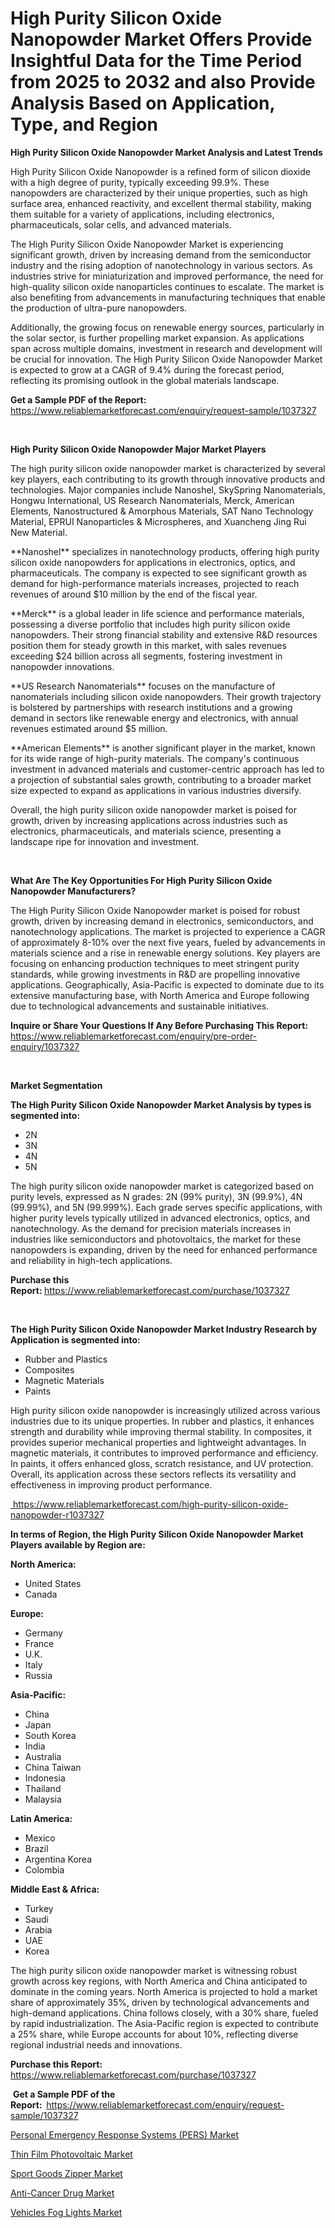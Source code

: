 <p><h1>High Purity Silicon Oxide Nanopowder Market Offers Provide Insightful Data for the Time Period from 2025 to 2032 and also Provide Analysis Based on Application, Type, and Region</h1></p><p><strong>High Purity Silicon Oxide Nanopowder Market Analysis and Latest Trends</strong></p>
<p><p>High Purity Silicon Oxide Nanopowder is a refined form of silicon dioxide with a high degree of purity, typically exceeding 99.9%. These nanopowders are characterized by their unique properties, such as high surface area, enhanced reactivity, and excellent thermal stability, making them suitable for a variety of applications, including electronics, pharmaceuticals, solar cells, and advanced materials.</p><p>The High Purity Silicon Oxide Nanopowder Market is experiencing significant growth, driven by increasing demand from the semiconductor industry and the rising adoption of nanotechnology in various sectors. As industries strive for miniaturization and improved performance, the need for high-quality silicon oxide nanoparticles continues to escalate. The market is also benefiting from advancements in manufacturing techniques that enable the production of ultra-pure nanopowders.</p><p>Additionally, the growing focus on renewable energy sources, particularly in the solar sector, is further propelling market expansion. As applications span across multiple domains, investment in research and development will be crucial for innovation. The High Purity Silicon Oxide Nanopowder Market is expected to grow at a CAGR of 9.4% during the forecast period, reflecting its promising outlook in the global materials landscape.</p></p>
<p><strong>Get a Sample PDF of the Report:&nbsp;</strong> <a href="https://www.reliablemarketforecast.com/enquiry/request-sample/1037327?utm_campaign=1169&utm_medium=2&utm_source=Github&utm_content=ia&utm_term=21032025&utm_id=high-purity-silicon-oxide-nanopowder">https://www.reliablemarketforecast.com/enquiry/request-sample/1037327</a></p>
<p>&nbsp;</p>
<p><strong>High Purity Silicon Oxide Nanopowder Major Market Players</strong></p>
<p><p>The high purity silicon oxide nanopowder market is characterized by several key players, each contributing to its growth through innovative products and technologies. Major companies include Nanoshel, SkySpring Nanomaterials, Hongwu International, US Research Nanomaterials, Merck, American Elements, Nanostructured & Amorphous Materials, SAT Nano Technology Material, EPRUI Nanoparticles & Microspheres, and Xuancheng Jing Rui New Material.</p><p>**Nanoshel** specializes in nanotechnology products, offering high purity silicon oxide nanopowders for applications in electronics, optics, and pharmaceuticals. The company is expected to see significant growth as demand for high-performance materials increases, projected to reach revenues of around $10 million by the end of the fiscal year.</p><p>**Merck** is a global leader in life science and performance materials, possessing a diverse portfolio that includes high purity silicon oxide nanopowders. Their strong financial stability and extensive R&D resources position them for steady growth in this market, with sales revenues exceeding $24 billion across all segments, fostering investment in nanopowder innovations.</p><p>**US Research Nanomaterials** focuses on the manufacture of nanomaterials including silicon oxide nanopowders. Their growth trajectory is bolstered by partnerships with research institutions and a growing demand in sectors like renewable energy and electronics, with annual revenues estimated around $5 million.</p><p>**American Elements** is another significant player in the market, known for its wide range of high-purity materials. The company's continuous investment in advanced materials and customer-centric approach has led to a projection of substantial sales growth, contributing to a broader market size expected to expand as applications in various industries diversify.</p><p>Overall, the high purity silicon oxide nanopowder market is poised for growth, driven by increasing applications across industries such as electronics, pharmaceuticals, and materials science, presenting a landscape ripe for innovation and investment.</p></p>
<p>&nbsp;</p>
<p><strong>What Are The Key Opportunities For High Purity Silicon Oxide Nanopowder Manufacturers?</strong></p>
<p><p>The High Purity Silicon Oxide Nanopowder market is poised for robust growth, driven by increasing demand in electronics, semiconductors, and nanotechnology applications. The market is projected to experience a CAGR of approximately 8-10% over the next five years, fueled by advancements in materials science and a rise in renewable energy solutions. Key players are focusing on enhancing production techniques to meet stringent purity standards, while growing investments in R&D are propelling innovative applications. Geographically, Asia-Pacific is expected to dominate due to its extensive manufacturing base, with North America and Europe following due to technological advancements and sustainable initiatives.</p></p>
<p><strong>Inquire or Share Your Questions If Any Before Purchasing This Report:</strong> <a href="https://www.reliablemarketforecast.com/enquiry/pre-order-enquiry/1037327?utm_campaign=1169&utm_medium=2&utm_source=Github&utm_content=ia&utm_term=21032025&utm_id=high-purity-silicon-oxide-nanopowder">https://www.reliablemarketforecast.com/enquiry/pre-order-enquiry/1037327</a></p>
<p>&nbsp;</p>
<p><strong>Market Segmentation</strong></p>
<p><strong>The High Purity Silicon Oxide Nanopowder Market Analysis by types is segmented into:</strong></p>
<p><ul><li>2N</li><li>3N</li><li>4N</li><li>5N</li></ul></p>
<p><p>The high purity silicon oxide nanopowder market is categorized based on purity levels, expressed as N grades: 2N (99% purity), 3N (99.9%), 4N (99.99%), and 5N (99.999%). Each grade serves specific applications, with higher purity levels typically utilized in advanced electronics, optics, and nanotechnology. As the demand for precision materials increases in industries like semiconductors and photovoltaics, the market for these nanopowders is expanding, driven by the need for enhanced performance and reliability in high-tech applications.</p></p>
<p><strong>Purchase this Report:&nbsp;</strong><a href="https://www.reliablemarketforecast.com/purchase/1037327?utm_campaign=1169&utm_medium=2&utm_source=Github&utm_content=ia&utm_term=21032025&utm_id=high-purity-silicon-oxide-nanopowder">https://www.reliablemarketforecast.com/purchase/1037327</a></p>
<p>&nbsp;</p>
<p><strong>The High Purity Silicon Oxide Nanopowder Market Industry Research by Application is segmented into:</strong></p>
<p><ul><li>Rubber and Plastics</li><li>Composites</li><li>Magnetic Materials</li><li>Paints</li></ul></p>
<p><p>High purity silicon oxide nanopowder is increasingly utilized across various industries due to its unique properties. In rubber and plastics, it enhances strength and durability while improving thermal stability. In composites, it provides superior mechanical properties and lightweight advantages. In magnetic materials, it contributes to improved performance and efficiency. In paints, it offers enhanced gloss, scratch resistance, and UV protection. Overall, its application across these sectors reflects its versatility and effectiveness in improving product performance.</p></p>
<p><a href="https://www.reliablemarketforecast.com/high-purity-silicon-oxide-nanopowder-r1037327?utm_campaign=1169&utm_medium=2&utm_source=Github&utm_content=ia&utm_term=21032025&utm_id=high-purity-silicon-oxide-nanopowder">&nbsp;https://www.reliablemarketforecast.com/high-purity-silicon-oxide-nanopowder-r1037327</a></p>
<p><strong>In terms of Region, the High Purity Silicon Oxide Nanopowder Market Players available by Region are:</strong></p>
<p>
    <p> <strong> North America: </strong>
        <ul>
            <li>United States</li>
            <li>Canada</li>
        </ul>
        </p> 
    <p> <strong> Europe: </strong>
        <ul>
            <li>Germany</li>
            <li>France</li>
            <li>U.K.</li>
            <li>Italy</li>
            <li>Russia</li>
        </ul>
        </p> 
    <p> <strong> Asia-Pacific: </strong>
        <ul>
            <li>China</li>
            <li>Japan</li>
            <li>South Korea</li>
            <li>India</li>
            <li>Australia</li>
            <li>China Taiwan</li>
            <li>Indonesia</li>
            <li>Thailand</li>
            <li>Malaysia</li>
        </ul>
        </p> 
    <p> <strong> Latin America: </strong>
        <ul>
            <li>Mexico</li>
            <li>Brazil</li>
            <li>Argentina Korea</li>
            <li>Colombia</li>
        </ul>
        </p> 
    <p> <strong> Middle East & Africa: </strong>
        <ul>
            <li>Turkey</li>
            <li>Saudi</li>
            <li>Arabia</li>
            <li>UAE</li>
            <li>Korea</li>
        </ul>
    </p>
    </p>
<p><p>The high purity silicon oxide nanopowder market is witnessing robust growth across key regions, with North America and China anticipated to dominate in the coming years. North America is projected to hold a market share of approximately 35%, driven by technological advancements and high-demand applications. China follows closely, with a 30% share, fueled by rapid industrialization. The Asia-Pacific region is expected to contribute a 25% share, while Europe accounts for about 10%, reflecting diverse regional industrial needs and innovations.</p></p>
<p><strong>Purchase this Report: </strong><a href="https://www.reliablemarketforecast.com/purchase/1037327?utm_campaign=1169&utm_medium=2&utm_source=Github&utm_content=ia&utm_term=21032025&utm_id=high-purity-silicon-oxide-nanopowder">https://www.reliablemarketforecast.com/purchase/1037327</a></p>
<p>&nbsp;<strong>Get a Sample PDF of the Report:&nbsp;&nbsp;</strong><a href="https://www.reliablemarketforecast.com/enquiry/request-sample/1037327?utm_campaign=1169&utm_medium=2&utm_source=Github&utm_content=ia&utm_term=21032025&utm_id=high-purity-silicon-oxide-nanopowder">https://www.reliablemarketforecast.com/enquiry/request-sample/1037327</a></p>
<p><strong></strong></p>
<p><p><a href="https://github.com/lontohhikma/Market-Research-Report-List-1/blob/main/personal-emergency-response-systems-pers-market.md?utm_campaign=1169&utm_medium=2&utm_source=Github&utm_content=ia&utm_term=21032025&utm_id=high-purity-silicon-oxide-nanopowder">Personal Emergency Response Systems (PERS) Market</a></p><p><a href="https://github.com/payareganiou/Market-Research-Report-List-1/blob/main/thin-film-photovoltaic-market.md?utm_campaign=1169&utm_medium=2&utm_source=Github&utm_content=ia&utm_term=21032025&utm_id=high-purity-silicon-oxide-nanopowder">Thin Film Photovoltaic Market</a></p><p><a href="https://github.com/enieyfabius/Market-Research-Report-List-1/blob/main/sport-goods-zipper-market.md?utm_campaign=1169&utm_medium=2&utm_source=Github&utm_content=ia&utm_term=21032025&utm_id=high-purity-silicon-oxide-nanopowder">Sport Goods Zipper Market</a></p><p><a href="https://github.com/steegeneat/Market-Research-Report-List-1/blob/main/anti-cancer-drug-market.md?utm_campaign=1169&utm_medium=2&utm_source=Github&utm_content=ia&utm_term=21032025&utm_id=high-purity-silicon-oxide-nanopowder">Anti-Cancer Drug Market</a></p><p><a href="https://github.com/clemmheisefy/Market-Research-Report-List-1/blob/main/vehicles-fog-lights-market.md?utm_campaign=1169&utm_medium=2&utm_source=Github&utm_content=ia&utm_term=21032025&utm_id=high-purity-silicon-oxide-nanopowder">Vehicles Fog Lights Market</a></p></p>